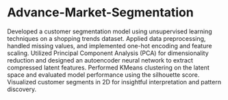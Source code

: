 # Advance-Market-Segmentation
Developed a customer segmentation model using unsupervised learning techniques on a shopping trends dataset. Applied data preprocessing, handled missing values, and implemented one-hot encoding and feature scaling. Utilized Principal Component Analysis (PCA) for dimensionality reduction and designed an autoencoder neural network to extract compressed latent features. Performed KMeans clustering on the latent space and evaluated model performance using the silhouette score. Visualized customer segments in 2D for insightful interpretation and pattern discovery.
